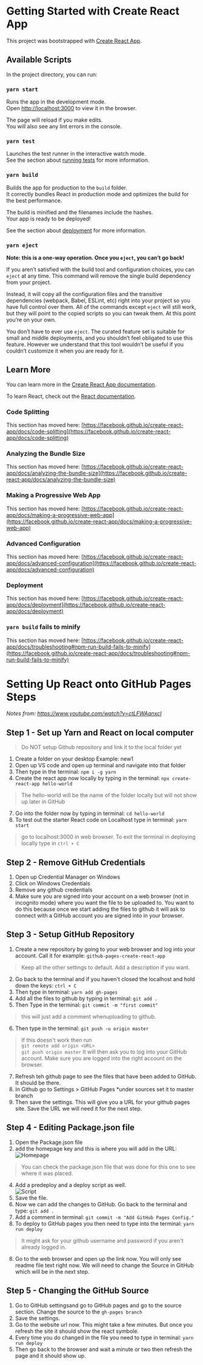 # Getting Started with Create React App

This project was bootstrapped with [Create React App](https://github.com/facebook/create-react-app).

## Available Scripts

In the project directory, you can run:

### `yarn start`

Runs the app in the development mode.\
Open [http://localhost:3000](http://localhost:3000) to view it in the browser.

The page will reload if you make edits.\
You will also see any lint errors in the console.

### `yarn test`

Launches the test runner in the interactive watch mode.\
See the section about [running tests](https://facebook.github.io/create-react-app/docs/running-tests) for more information.

### `yarn build`

Builds the app for production to the `build` folder.\
It correctly bundles React in production mode and optimizes the build for the best performance.

The build is minified and the filenames include the hashes.\
Your app is ready to be deployed!

See the section about [deployment](https://facebook.github.io/create-react-app/docs/deployment) for more information.

### `yarn eject`

**Note: this is a one-way operation. Once you `eject`, you can’t go back!**

If you aren’t satisfied with the build tool and configuration choices, you can `eject` at any time. This command will remove the single build dependency from your project.

Instead, it will copy all the configuration files and the transitive dependencies (webpack, Babel, ESLint, etc) right into your project so you have full control over them. All of the commands except `eject` will still work, but they will point to the copied scripts so you can tweak them. At this point you’re on your own.

You don’t have to ever use `eject`. The curated feature set is suitable for small and middle deployments, and you shouldn’t feel obligated to use this feature. However we understand that this tool wouldn’t be useful if you couldn’t customize it when you are ready for it.

## Learn More

You can learn more in the [Create React App documentation](https://facebook.github.io/create-react-app/docs/getting-started).

To learn React, check out the [React documentation](https://reactjs.org/).

### Code Splitting

This section has moved here: [https://facebook.github.io/create-react-app/docs/code-splitting](https://facebook.github.io/create-react-app/docs/code-splitting)

### Analyzing the Bundle Size

This section has moved here: [https://facebook.github.io/create-react-app/docs/analyzing-the-bundle-size](https://facebook.github.io/create-react-app/docs/analyzing-the-bundle-size)

### Making a Progressive Web App

This section has moved here: [https://facebook.github.io/create-react-app/docs/making-a-progressive-web-app](https://facebook.github.io/create-react-app/docs/making-a-progressive-web-app)

### Advanced Configuration

This section has moved here: [https://facebook.github.io/create-react-app/docs/advanced-configuration](https://facebook.github.io/create-react-app/docs/advanced-configuration)

### Deployment

This section has moved here: [https://facebook.github.io/create-react-app/docs/deployment](https://facebook.github.io/create-react-app/docs/deployment)

### `yarn build` fails to minify

This section has moved here: [https://facebook.github.io/create-react-app/docs/troubleshooting#npm-run-build-fails-to-minify](https://facebook.github.io/create-react-app/docs/troubleshooting#npm-run-build-fails-to-minify)

# 
# 

# Setting Up React onto GitHub Pages Steps

*Notes from: https://www.youtube.com/watch?v=ctLFWAanxcI*

## Step 1 - Set up Yarn and React on local computer

> Do NOT setup Github repository and link it to the local folder yet 

1. Create a folder on your desktop Example: new1
2. Open up VS code and open up terminal and navigate into that folder
3. Then type in the terminal: 
`npm i -g yarn` 
6. Create the react app now locally by typing in the terminal:
`npx create-react-app hello-world` 
> The hello-world will be the name of the folder locally but will not show up later in GitHub
7. Go into the folder now by typing in terminal:
`cd hello-world` 
8. To test out the starter React code on Localhost type in terminal:
`yarn start` 
> go to localhost:3000 in web browser. To exit the terminal in deploying locally type in `ctrl + C`

## Step 2 - Remove GitHub Credentials
1. Open up Credential Manager on Windows
2. Click on Windows Credentials
3. Remove any github credentials
4. Make sure you are signed into your account on a web browser (not in incognito mode) where you want the file to be uploaded to. You want to do this because once we start adding the files to github it will ask to connect with a GitHub account you are signed into in your browser.

## Step 3 - Setup GitHub Repository
1. Create a new repository by going to your web browser and log into your account. Call it for example:
`github-pages-create-react-app`
> Keep all the other settings to default. Add a description if you want.
2. Go back to the terminal and if you haven't closed the localhost and hold down the keys:
`ctrl + C`
3. Then type in terminal: 
`yarn add gh-pages` 
4. Add all the files to github by typing in terminal:
`git add .`
5. Then Type in the terminal:
`git commit -m "first commit"`
> this will just add a comment whenuploading to github.
6. Then type in the terminal:
`git push -u origin master`

> If this doesn't work then run \
`git remote add origin <URL>` \
`git push origin master`
> It will then ask you to log into your GitHub account. Make sure you are logged into the right account on the browser.
7. Refresh teh github page to see the files that have been added to GitHub. It should be there.
8. In Github go to Settings > GitHub Pages 
*under sources set it to master branch
9. Then save the settings. This will give you a URL for your github pages site. Save the URL we will need it for the next step.

## Step 4 - Editing Package.json file
1. Open the Package.json file
2. add the homepage key and this is where you will add in the URL:\
![Homepage](https://raw.githubusercontent.com/reportex-development/react-base-template/master/public/code-homepage.png)
> You can check the package.json file that was done for this one to see where it was placed.
4. Add a predeploy and a deploy script as well.\
![Script](https://raw.githubusercontent.com/reportex-development/react-base-template/master/public/code-scripts.png)
5. Save the file.
6. Now we can add the changes to GitHub. Go back to the terminal and type:
`git add .`
6. Add a comment in terminal:
`git commit -m "Add GitHub Pages Config."`
7. To deploy to GitHub pages you then need to type into the terminal:
`yarn run deploy`
> It might ask for your github username and password if you aren't already logged in.
8. Go to the web browser and open up the link now. You will only see readme file text right now. We will need to change the Source in GitHub which will be in the next step.

## Step 5 - Changing the GitHub Source
1. Go to GitHub settingsand go to GitHub pages and go to the source section. Change the source to the 
`gh-pages branch`
2. Save the settings.
3. Go to the website url now. This might take a few minutes. But once you refresh the site it should show the react symbole. 
4. Every time you do changed in the file you need to type in terminal:
`yarn run deploy`
5. Then go back to the browser and wait a minute or two then refresh the page and it should show up.
